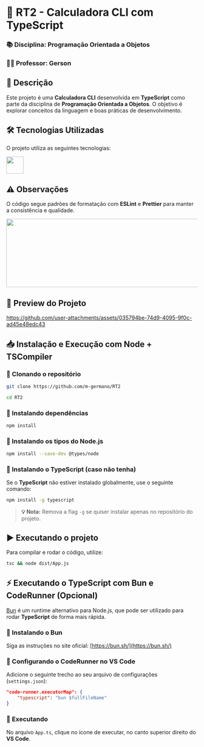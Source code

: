 # 🚀 RT2 - Calculadora CLI com TypeScript  

### 📚 Disciplina: Programação Orientada a Objetos  
### 👨‍🏫 Professor: Gerson  

## 📝 Descrição  
Este projeto é uma **Calculadora CLI** desenvolvida em **TypeScript** como parte da disciplina de **Programação Orientada a Objetos**. O objetivo é explorar conceitos da linguagem e boas práticas de desenvolvimento.  

## 🛠️ Tecnologias Utilizadas  
O projeto utiliza as seguintes tecnologias:  

<div align="left">
  <img src="https://skillicons.dev/icons?i=javascript,typescript,nodejs,vscode" height="45" />
</div>  

## ⚠️ Observações  
O código segue padrões de formatação com **ESLint** e **Prettier** para manter a consistência e qualidade.  

<div align="left">
  <img src="https://blog.kakaocdn.net/dn/saet5/btrSvzBKSmX/2QugHMvkOW2Ze3SUYzQLF0/img.png" height="180" width="600" />
</div>  

## 🎥 Preview do Projeto


https://github.com/user-attachments/assets/035794be-74d9-4095-9f0c-ad45e48edc43



## 📥 Instalação e Execução com Node + TSCompiler  

### 🔹 Clonando o repositório  
```sh
git clone https://github.com/m-germano/RT2
```
```sh
cd RT2
```

### 🔹 Instalando dependências  
```sh
npm install
```

### 🔹 Instalando os tipos do Node.js  
```sh
npm install --save-dev @types/node
```

### 🔹 Instalando o TypeScript (caso não tenha)  
Se o **TypeScript** não estiver instalado globalmente, use o seguinte comando:  

```sh
npm install -g typescript
```

> **💡 Nota:** Remova a flag `-g` se quiser instalar apenas no repositório do projeto.  

## ▶️ Executando o projeto  
Para compilar e rodar o código, utilize:  

```sh
tsc && node dist/App.js
```

## ⚡ Executando o TypeScript com Bun e CodeRunner (Opcional)  
[Bun](https://bun.sh/) é um runtime alternativo para Node.js, que pode ser utilizado para rodar **TypeScript** de forma mais rápida.  

### 🔹 Instalando o Bun  
Siga as instruções no site oficial: [https://bun.sh/](https://bun.sh/)  

### 🔹 Configurando o CodeRunner no VS Code  
Adicione o seguinte trecho ao seu arquivo de configurações (`settings.json`):  

```json
"code-runner.executorMap": {
    "typescript": "bun $fullFileName"
}
```

### 🔹 Executando  
No arquivo `App.ts`, clique no ícone de executar, no canto superior direito do **VS Code**.  
